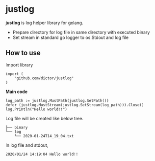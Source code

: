 # justlog
**justlog** is log helper library for golang.
* Prepare directory for log file in same directory with executed binary 
* Set stream in standard go logger to os.Stdout and log file

## How to use
Import library
```
import (
	"github.com/dictor/justlog"
)
```

**Main code**
```
log_path := justlog.MustPath(justlog.SetPath())
defer (justlog.MustStream(justlog.SetStream(log_path))).Close()
log.Println("Hello world!!")
```

Log file will be created like below tree.
```
├── binary
└── log
    └── 2020-01-24T14_19_04.txt
```

In log file and stdout,
```
2020/01/24 14:19:04 Hello world!!
```
